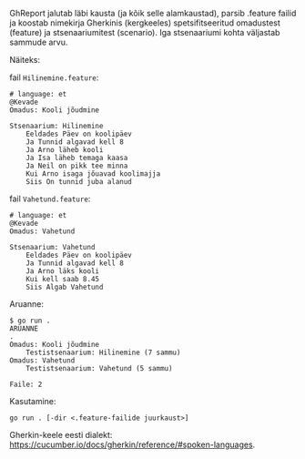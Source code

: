 GhReport jalutab läbi kausta (ja kõik selle alamkaustad), parsib .feature failid
ja koostab nimekirja Gherkinis (kergkeeles) spetsifitseeritud omadustest (feature)
ja stsenaariumitest (scenario). Iga stsenaariumi kohta väljastab sammude arvu.

Näiteks:

fail `Hilinemine.feature`:

````gherkin
# language: et
@Kevade
Omadus: Kooli jõudmine

Stsenaarium: Hilinemine
    Eeldades Päev on koolipäev
    Ja Tunnid algavad kell 8
    Ja Arno läheb kooli
    Ja Isa läheb temaga kaasa
    Ja Neil on pikk tee minna
    Kui Arno isaga jõuavad koolimajja
    Siis On tunnid juba alanud
````

fail `Vahetund.feature`:

````gherkin
# language: et
@Kevade
Omadus: Vahetund

Stsenaarium: Vahetund
    Eeldades Päev on koolipäev
    Ja Tunnid algavad kell 8
    Ja Arno läks kooli
    Kui kell saab 8.45
    Siis Algab Vahetund
````

Aruanne:

````
$ go run .
ARUANNE
.
Omadus: Kooli jõudmine
    Testistsenaarium: Hilinemine (7 sammu)
Omadus: Vahetund
    Testistsenaarium: Vahetund (5 sammu)

Faile: 2
````

Kasutamine:

`go run . [-dir <.feature-failide juurkaust>]`

Gherkin-keele eesti dialekt: https://cucumber.io/docs/gherkin/reference/#spoken-languages.

